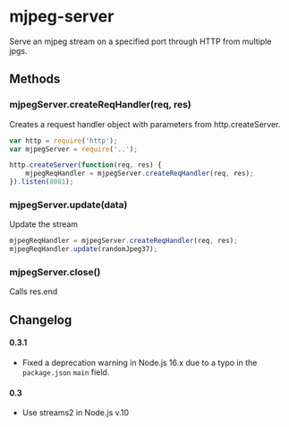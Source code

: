 # mjpeg-server

Serve an mjpeg stream on a specified port through HTTP from multiple jpgs.

## Methods

### mjpegServer.createReqHandler(req, res)

Creates a request handler object with parameters from http.createServer.

``` javascript
var http = require('http');
var mjpegServer = require('..');

http.createServer(function(req, res) {
	mjpegReqHandler = mjpegServer.createReqHandler(req, res);
}).listen(8081);
```

### mjpegServer.update(data)

Update the stream

``` javascript
mjpegReqHandler = mjpegServer.createReqHandler(req, res);
mjpegReqHandler.update(randomJpeg37);
```

### mjpegServer.close()

Calls res.end

## Changelog

#### 0.3.1
- Fixed a deprecation warning in Node.js 16.x due to a typo in the `package.json` `main` field.

#### 0.3
- Use streams2 in Node.js v.10
